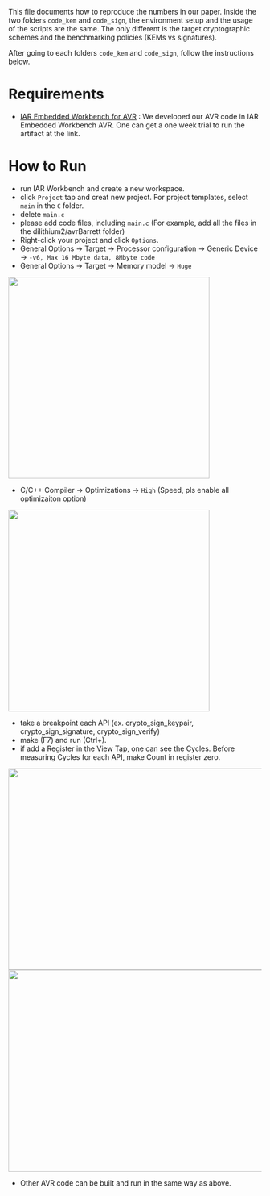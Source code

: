 This file documents how to reproduce the numbers in our paper.
Inside the two folders `code_kem` and `code_sign`,
the environment setup and the usage of the scripts are the same.
The only different is the target cryptographic schemes and the benchmarking policies (KEMs vs signatures).

After going to each folders `code_kem` and `code_sign`, follow the instructions below.

# Requirements

- [IAR Embedded Workbench for AVR](https://www.iar.com/ko/products/architectures/microchip/iar-embedded-workbench-for-avr/) :
We developed our AVR code in IAR Embedded Workbench AVR. One can get a one week trial to run the artifact at the link.

# How to Run

- run IAR Workbench and create a new workspace.
- click `Project` tap and creat new project. For project templates, select `main` in the `C` folder.
- delete `main.c`
- please add code files, including `main.c` (For example, add all the files in the dilithium2/avrBarrett folder)
- Right-click your project and click `Options`.
- General Options -> Target -> Processor configuration -> Generic Device -> `-v6, Max 16 Mbyte data, 8Mbyte code`
- General Options -> Target -> Memory model -> `Huge`
<img src="https://github.com/vincentvbh/dilithium_embedded/blob/main/artifact/code/img/generic.png" width="400" height="400"/>

- C/C++ Compiler -> Optimizations -> `High` (Speed, pls enable all optimizaiton option)
<img src="https://github.com/vincentvbh/dilithium_embedded/blob/main/artifact/code/img/speed.png" width="400" height="400"/>

- take a breakpoint each API (ex. crypto_sign_keypair, crypto_sign_signature, crypto_sign_verify)
- make (F7) and run (Ctrl+).
- if add a Register in the View Tap, one can see the Cycles. Before measuring Cycles for each API, make Count in register zero.
<img src="https://github.com/vincentvbh/dilithium_embedded/blob/main/artifact/code/img/before.png" width="800" height="400"/>
<img src="https://github.com/vincentvbh/dilithium_embedded/blob/main/artifact/code/img/after.png" width="800" height="400"/>

- Other AVR code can be built and run in the same way as above.
